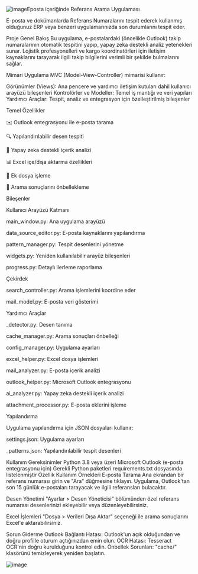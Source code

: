 ![image](https://github.com/user-attachments/assets/c5bb6a36-41e5-4c57-9e08-9fcb72072e76)Eposta içeriğinde Referans Arama Uygulaması

E-posta ve dokümanlarda Referans Numaralarını tespit ederek kullanmış olduğunuz ERP veya benzeri uygulamarınızda son durumlarını tespit eder.

Proje Genel Bakış
Bu uygulama, e-postalardaki (öncelikle Outlook) takip numaralarının otomatik tespitini yapıp, yapay zeka destekli analiz yetenekleri sunar. Lojistik profesyonelleri ve kargo koordinatörleri için iletişim kaynaklarını tarayarak ilgili takip bilgilerini verimli bir şekilde bulmalarını sağlar.

Mimari
Uygulama MVC (Model-View-Controller) mimarisi kullanır:

Görünümler (Views): Ana pencere ve yardımcı iletişim kutuları dahil kullanıcı arayüzü bileşenleri
Kontrolörler ve Modeller: Temel iş mantığı ve veri yapıları
Yardımcı Araçlar: Tespit, analiz ve entegrasyon için özelleştirilmiş bileşenler

Temel Özellikler

✉️ Outlook entegrasyonu ile e-posta tarama

🔍 Yapılandırılabilir desen tespiti

🧠 Yapay zeka destekli içerik analizi

📊 Excel içe/dışa aktarma özellikleri

📎 Ek dosya işleme

💾 Arama sonuçlarını önbellekleme


Bileşenler

Kullanıcı Arayüzü Katmanı

main_window.py: Ana uygulama arayüzü

data_source_editor.py: E-posta kaynaklarını yapılandırma

pattern_manager.py: Tespit desenlerini yönetme

widgets.py: Yeniden kullanılabilir arayüz bileşenleri

progress.py: Detaylı ilerleme raporlama

Çekirdek

search_controller.py: Arama işlemlerini koordine eder

mail_model.py: E-posta veri gösterimi

Yardımcı Araçlar

_detector.py: Desen tanıma

cache_manager.py: Arama sonuçları önbelleği

config_manager.py: Uygulama ayarları

excel_helper.py: Excel dosya işlemleri

mail_analyzer.py: E-posta içerik analizi

outlook_helper.py: Microsoft Outlook entegrasyonu

ai_analyzer.py: Yapay zeka destekli içerik analizi

attachment_processor.py: E-posta eklerini işleme

Yapılandırma

Uygulama yapılandırma için JSON dosyaları kullanır:

settings.json: Uygulama ayarları

_patterns.json: Yapılandırılabilir tespit desenleri


Kullanım
Gereksinimler
Python 3.8 veya üzeri
Microsoft Outlook (e-posta entegrasyonu için)
Gerekli Python paketleri requirements.txt dosyasında listelenmiştir
Özellik Kullanım Örnekleri
E-posta Tarama
Ana ekrandan bir referans numarası girin ve "Ara" düğmesine tıklayın. Uygulama, Outlook'tan son 15 günlük e-postaları tarayacak ve ilgili referansları bulacaktır.

Desen Yönetimi
"Ayarlar > Desen Yöneticisi" bölümünden özel referans numarası desenlerinizi ekleyebilir veya düzenleyebilirsiniz.

Excel İşlemleri
"Dosya > Verileri Dışa Aktar" seçeneği ile arama sonuçlarını Excel'e aktarabilirsiniz.

Sorun Giderme
Outlook Bağlantı Hatası: Outlook'un açık olduğundan ve doğru profille oturum açtığınızdan emin olun.
OCR Hatası: Tesseract OCR'nin doğru kurulduğunu kontrol edin.
Önbellek Sorunları: "cache/" klasörünü temizleyerek yeniden başlatın.

![image](https://github.com/user-attachments/assets/1d2ca3d5-067e-4599-bca8-aaf3e2e09bb2)

